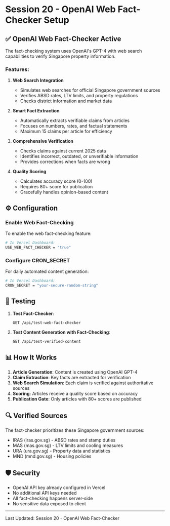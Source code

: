 # Session 20 - OpenAI Web Fact-Checker Setup

## ✅ OpenAI Web Fact-Checker Active

The fact-checking system uses OpenAI's GPT-4 with web search capabilities to verify Singapore property information.

### Features:

1. **Web Search Integration**
   - Simulates web searches for official Singapore government sources
   - Verifies ABSD rates, LTV limits, and property regulations
   - Checks district information and market data

2. **Smart Fact Extraction**
   - Automatically extracts verifiable claims from articles
   - Focuses on numbers, rates, and factual statements
   - Maximum 15 claims per article for efficiency

3. **Comprehensive Verification**
   - Checks claims against current 2025 data
   - Identifies incorrect, outdated, or unverifiable information
   - Provides corrections when facts are wrong

4. **Quality Scoring**
   - Calculates accuracy score (0-100)
   - Requires 80+ score for publication
   - Gracefully handles opinion-based content

## ⚙️ Configuration

### Enable Web Fact-Checking

To enable the web fact-checking feature:

```bash
# In Vercel Dashboard:
USE_WEB_FACT_CHECKER = "true"
```

### Configure CRON_SECRET

For daily automated content generation:

```bash
# In Vercel Dashboard:
CRON_SECRET = "your-secure-random-string"
```

## 🧪 Testing

1. **Test Fact-Checker**:
   ```
   GET /api/test-web-fact-checker
   ```

2. **Test Content Generation with Fact-Checking**:
   ```
   GET /api/test-verified-content
   ```

## 📊 How It Works

1. **Article Generation**: Content is created using OpenAI GPT-4
2. **Claim Extraction**: Key facts are extracted for verification
3. **Web Search Simulation**: Each claim is verified against authoritative sources
4. **Scoring**: Articles receive a quality score based on accuracy
5. **Publication Gate**: Only articles with 80+ scores are published

## 🔍 Verified Sources

The fact-checker prioritizes these Singapore government sources:
- IRAS (iras.gov.sg) - ABSD rates and stamp duties
- MAS (mas.gov.sg) - LTV limits and cooling measures
- URA (ura.gov.sg) - Property data and statistics
- MND (mnd.gov.sg) - Housing policies

## 🛡️ Security

- OpenAI API key already configured in Vercel
- No additional API keys needed
- All fact-checking happens server-side
- No sensitive data exposed to client

---

Last Updated: Session 20 - OpenAI Web Fact-Checker